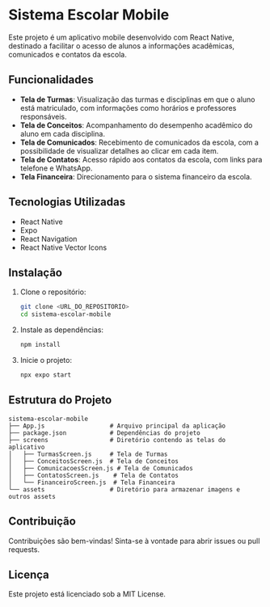 
# Sistema Escolar Mobile

Este projeto é um aplicativo mobile desenvolvido com React Native, destinado a facilitar o acesso de alunos a informações acadêmicas, comunicados e contatos da escola.

## Funcionalidades

- **Tela de Turmas**: Visualização das turmas e disciplinas em que o aluno está matriculado, com informações como horários e professores responsáveis.
- **Tela de Conceitos**: Acompanhamento do desempenho acadêmico do aluno em cada disciplina.
- **Tela de Comunicados**: Recebimento de comunicados da escola, com a possibilidade de visualizar detalhes ao clicar em cada item.
- **Tela de Contatos**: Acesso rápido aos contatos da escola, com links para telefone e WhatsApp.
- **Tela Financeira**: Direcionamento para o sistema financeiro da escola.

## Tecnologias Utilizadas

- React Native
- Expo
- React Navigation
- React Native Vector Icons

## Instalação

1. Clone o repositório:
   ```bash
   git clone <URL_DO_REPOSITORIO>
   cd sistema-escolar-mobile
   ```

2. Instale as dependências:
   ```bash
   npm install
   ```

3. Inicie o projeto:
   ```bash
   npx expo start
   ```

## Estrutura do Projeto

```
sistema-escolar-mobile
├── App.js                  # Arquivo principal da aplicação
├── package.json            # Dependências do projeto
├── screens                 # Diretório contendo as telas do aplicativo
│   ├── TurmasScreen.js     # Tela de Turmas
│   ├── ConceitosScreen.js  # Tela de Conceitos
│   ├── ComunicacoesScreen.js # Tela de Comunicados
│   ├── ContatosScreen.js    # Tela de Contatos
│   └── FinanceiroScreen.js  # Tela Financeira
└── assets                  # Diretório para armazenar imagens e outros assets
```

## Contribuição

Contribuições são bem-vindas! Sinta-se à vontade para abrir issues ou pull requests.

## Licença

Este projeto está licenciado sob a MIT License.

